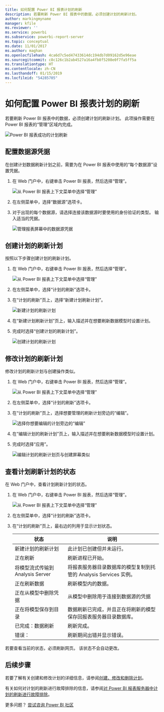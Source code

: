 ```yaml
---
title: 如何配置 Power BI 报表计划的刷新
description: 若要刷新 Power BI 报表中的数据，必须创建计划的刷新计划。
author: markingmyname
manager: kfile
ms.reviewer: ''
ms.service: powerbi
ms.subservice: powerbi-report-server
ms.topic: conceptual
ms.date: 11/01/2017
ms.author: maghan
ms.openlocfilehash: 4ca6d7c5ed47433614dc194db7d09162d5e96eae
ms.sourcegitcommit: c8c126c1b2ab4527a16a4fb8f5208e0f7fa5ff5a
ms.translationtype: HT
ms.contentlocale: zh-CN
ms.lasthandoff: 01/15/2019
ms.locfileid: "54285705"
---
```

# <a name="how-to-configure-power-bi-report-scheduled-refresh"></a>如何配置 Power BI 报表计划的刷新
若要刷新 Power BI 报表中的数据，必须创建计划的刷新计划。 此项操作需要在 Power BI 报表的“管理”区域内完成。

![Power BI 报表成功的计划刷新](media/configure-scheduled-refresh/scheduled-refresh-success.png)

## <a name="configure-data-source-credentials"></a>配置数据源凭据
在创建计划数据刷新计划之前，需要为在 Power BI 报表中使用的“每个数据源”设置凭据。

1. 在 Web 门户中，右键单击 Power BI 报表，然后选择“管理”。
   
    ![从 Power BI 报表上下文菜单中选择“管理”](media/configure-scheduled-refresh/manage-power-bi-report.png)
2. 在左侧菜单中，选择“数据源”选项卡。
3. 对于出现的每个数据源，请选择连接该数据源时要使用的身份验证的类型。 输入适当的凭据。
   
    ![管理报表屏幕中的数据源凭据](media/configure-scheduled-refresh/data-source-credentials.png)

## <a name="creating-a-schedule-refresh-plan"></a>创建计划的刷新计划
按照以下步骤创建计划的刷新计划。

1. 在 Web 门户中，右键单击 Power BI 报表，然后选择“管理”。
   
    ![从 Power BI 报表上下文菜单中选择“管理”](media/configure-scheduled-refresh/manage-power-bi-report.png)
2. 在左侧菜单中，选择“计划的刷新”选项卡。
3. 在“计划的刷新”页上，选择“新建计划刷新计划”。
   
    ![新建计划的刷新计划](media/configure-scheduled-refresh/new-scheduled-refresh-plan.png)
4. 在“新建计划刷新计划”页上，输入描述并在想要刷新数据模型时设置计划。
5. 完成时选择“创建计划的刷新计划”。
   
    ![创建计划的刷新计划](media/configure-scheduled-refresh/create-scheduled-refresh-plan.png)

## <a name="modifying-a-schedule-refresh-plan"></a>修改计划的刷新计划
修改计划的刷新计划与创建操作类似。

1. 在 Web 门户中，右键单击 Power BI 报表，然后选择“管理”。
   
    ![从 Power BI 报表上下文菜单中选择“管理”](media/configure-scheduled-refresh/manage-power-bi-report.png)
2. 在左侧菜单中，选择“计划的刷新”选项卡。
3. 在“计划的刷新”页上，选择想要管理的刷新计划旁边的“编辑”。
   
    ![选择你想要编辑的计划旁边的“编辑”](media/configure-scheduled-refresh/edit-scheduled-refresh-plan.png)
4. 在“编辑计划的刷新计划”页上，输入描述并在想要刷新数据模型时设置计划。
5. 完成时选择“应用”。
   
    ![编辑计划的刷新计划页与创建屏幕类似](media/configure-scheduled-refresh/edit-scheduled-refresh-plan-page.png)

## <a name="viewing-the-status-of-schedule-refresh-plan"></a>查看计划刷新计划的状态
在 Web 门户中，查看计划刷新计划的状态。

1. 在 Web 门户中，右键单击 Power BI 报表，然后选择“管理”。
   
    ![从 Power BI 报表上下文菜单中选择“管理”](media/configure-scheduled-refresh/manage-power-bi-report.png)
2. 在左侧菜单中，选择“计划的刷新”选项卡。
3. 在“计划的刷新”页上，最右边的列用于显示计划状态。
   
   | **状态** | **说明** |
   | --- | --- |
   | 新建计划的刷新计划 |此计划已创建但并未运行。 |
   | 正在刷新 |刷新进程已开始。 |
   | 将模型流式传输到 Analysis Server |将报表服务器目录数据库的模型复制到托管的 Analysis Services 实例。 |
   | 正在刷新数据 |刷新模型内的数据。 |
   | 正在从模型中删除凭据 |从模型中删除用于连接到数据源的凭据 |
   | 正在将模型保存到目录 |数据刷新已完成，并且正在将刷新的模型保存回报表服务器目录数据库。 |
   | 已完成：数据刷新 |刷新完成。 |
   | 错误： |刷新期间出错并显示错误。 |

若要查看当前的状态，必须刷新网页。 该状态不会自动更改。

## <a name="next-steps"></a>后续步骤
若要了解有关创建和修改计划的详细信息，请参阅[创建、修改和删除计划](https://docs.microsoft.com/sql/reporting-services/subscriptions/create-modify-and-delete-schedules)。

有关如何对计划的刷新进行故障排除的信息，请参阅[对 Power BI 报表服务器中计划的刷新进行故障排除](scheduled-refresh-troubleshoot.md)。

更多问题？ [尝试咨询 Power BI 社区](https://community.powerbi.com/)

